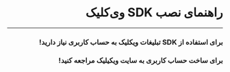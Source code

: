 <h1 dir="rtl">راهنمای نصب SDK وی‌کلیک</h1>
<hr>
<h3 dir="rtl">
برای استفاده از
SDK
تبلیغات ویکلیک به حساب کاربری نیاز دارید!
</h3>

<h3 dir="rtl" href="http://weclick.ir">
برای ساخت حساب کاربری به سایت ویکیلیک مراجعه کنید!
</h3>
